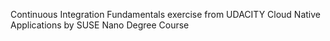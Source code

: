 
Continuous Integration Fundamentals exercise from UDACITY Cloud Native Applications by SUSE Nano Degree Course
